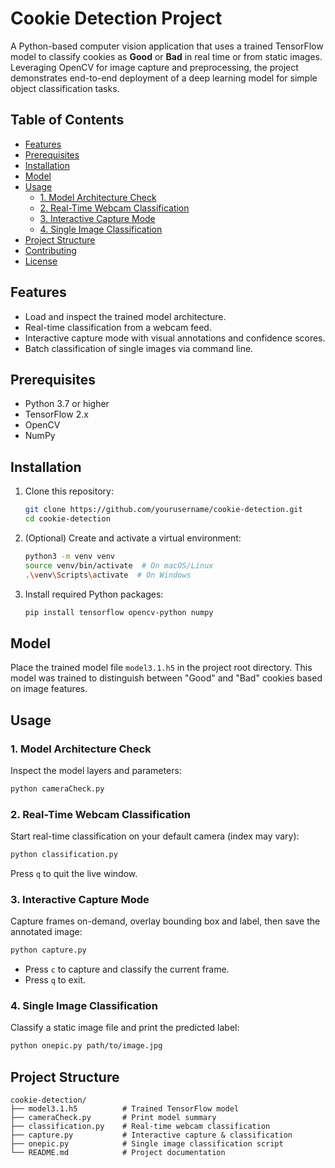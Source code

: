 # Cookie Detection Project

A Python-based computer vision application that uses a trained TensorFlow model to classify cookies as **Good** or **Bad** in real time or from static images. Leveraging OpenCV for image capture and preprocessing, the project demonstrates end-to-end deployment of a deep learning model for simple object classification tasks.

## Table of Contents

- [Features](#features)
- [Prerequisites](#prerequisites)
- [Installation](#installation)
- [Model](#model)
- [Usage](#usage)
  - [1. Model Architecture Check](#1-model-architecture-check)
  - [2. Real-Time Webcam Classification](#2-real-time-webcam-classification)
  - [3. Interactive Capture Mode](#3-interactive-capture-mode)
  - [4. Single Image Classification](#4-single-image-classification)
- [Project Structure](#project-structure)
- [Contributing](#contributing)
- [License](#license)

## Features

- Load and inspect the trained model architecture.
- Real-time classification from a webcam feed.
- Interactive capture mode with visual annotations and confidence scores.
- Batch classification of single images via command line.

## Prerequisites

- Python 3.7 or higher
- TensorFlow 2.x
- OpenCV
- NumPy

## Installation

1. Clone this repository:
   ```bash
   git clone https://github.com/yourusername/cookie-detection.git
   cd cookie-detection
   ```

2. (Optional) Create and activate a virtual environment:
   ```bash
   python3 -m venv venv
   source venv/bin/activate  # On macOS/Linux
   .\venv\Scripts\activate  # On Windows
   ```

3. Install required Python packages:
   ```bash
   pip install tensorflow opencv-python numpy
   ```

## Model

Place the trained model file `model3.1.h5` in the project root directory. This model was trained to distinguish between "Good" and "Bad" cookies based on image features.

## Usage

### 1. Model Architecture Check

Inspect the model layers and parameters:

```bash
python cameraCheck.py
```

### 2. Real-Time Webcam Classification

Start real-time classification on your default camera (index may vary):

```bash
python classification.py
```

Press `q` to quit the live window.

### 3. Interactive Capture Mode

Capture frames on-demand, overlay bounding box and label, then save the annotated image:

```bash
python capture.py
```

- Press `c` to capture and classify the current frame.
- Press `q` to exit.

### 4. Single Image Classification

Classify a static image file and print the predicted label:

```bash
python onepic.py path/to/image.jpg
```


## Project Structure

```
cookie-detection/
├── model3.1.h5          # Trained TensorFlow model
├── cameraCheck.py       # Print model summary
├── classification.py    # Real-time webcam classification
├── capture.py           # Interactive capture & classification
├── onepic.py            # Single image classification script
└── README.md            # Project documentation
```